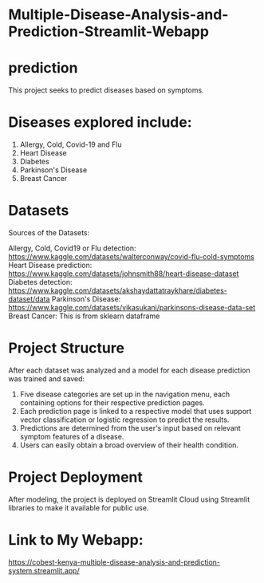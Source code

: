 # Multiple-Disease-Analysis-and-Prediction-Streamlit-Webapp

# prediction
This project seeks to predict diseases based on symptoms.

# Diseases explored include:
1. Allergy, Cold, Covid-19 and Flu
2. Heart Disease
3. Diabetes
4. Parkinson's Disease
5. Breast Cancer

# Datasets
Sources of the Datasets:

Allergy, Cold, Covid19 or Flu detection:
https://www.kaggle.com/datasets/walterconway/covid-flu-cold-symptoms
Heart Disease prediction:
https://www.kaggle.com/datasets/johnsmith88/heart-disease-dataset
Diabetes detection:
https://www.kaggle.com/datasets/akshaydattatraykhare/diabetes-dataset/data
Parkinson's Disease:
https://www.kaggle.com/datasets/vikasukani/parkinsons-disease-data-set
Breast Cancer: This is from sklearn dataframe


# Project Structure
After each dataset was analyzed and a model for each disease prediction was trained and saved:
1. Five disease categories are set up in the navigation menu, each containing options for their respective prediction pages.
2. Each prediction page is linked to a respective model that uses support vector classification or logistic regression to predict the results.
3. Predictions are determined from the user's input based on relevant symptom features of a disease.
4. Users can easily obtain a broad overview of their health condition.

# Project Deployment
After modeling, the project is deployed on Streamlit Cloud using Streamlit libraries to make it available for public use.

# Link to My Webapp:
https://cobest-kenya-multiple-disease-analysis-and-prediction-system.streamlit.app/


